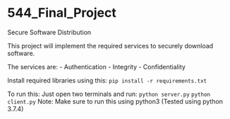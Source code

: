 # 544_Final_Project

Secure Software Distribution

This project will implement the required services to securely download software. 

The services are:
    - Authentication
    - Integrity
    - Confidentiality

Install required libraries using this:
    `pip install -r requirements.txt`

To run this:
    Just open two terminals and run:
        `python server.py`
        `python client.py`
    Note: Make sure to run this using python3 (Tested using python 3.7.4)
